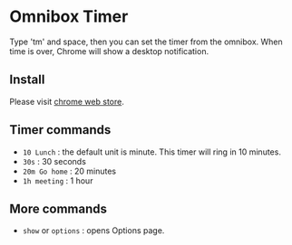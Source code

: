 # Omnibox Timer

Type 'tm' and space, then you can set the timer from
the omnibox. When time is over, Chrome will show a desktop
notification.

## Install
Please visit [chrome web store][4].

## Timer commands
* `10 Lunch` : the default unit is minute. This timer will ring in 10 minutes.
* `30s` : 30 seconds
* `20m Go home` : 20 minutes
* `1h meeting` : 1 hour

## More commands
* `show` or `options` : opens Options page.

[4]: https://chrome.google.com/webstore/detail/omnibox-timer-fix/idpccmljfojhlpclcndpebaagdjbimgg
